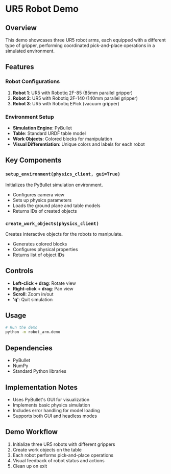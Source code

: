 # UR5 Robot Demo

## Overview
This demo showcases three UR5 robot arms, each equipped with a different type of gripper, performing coordinated pick-and-place operations in a simulated environment.

## Features

### Robot Configurations
1. **Robot 1**: UR5 with Robotiq 2F-85 (85mm parallel gripper)
2. **Robot 2**: UR5 with Robotiq 2F-140 (140mm parallel gripper)
3. **Robot 3**: UR5 with Robotiq EPick (vacuum gripper)

### Environment Setup
- **Simulation Engine**: PyBullet
- **Table**: Standard URDF table model
- **Work Objects**: Colored blocks for manipulation
- **Visual Differentiation**: Unique colors and labels for each robot

## Key Components

### `setup_environment(physics_client, gui=True)`
Initializes the PyBullet simulation environment.
- Configures camera view
- Sets up physics parameters
- Loads the ground plane and table models
- Returns IDs of created objects

### `create_work_objects(physics_client)`
Creates interactive objects for the robots to manipulate.
- Generates colored blocks
- Configures physical properties
- Returns list of object IDs

## Controls
- **Left-click + drag**: Rotate view
- **Right-click + drag**: Pan view
- **Scroll**: Zoom in/out
- **'q'**: Quit simulation

## Usage
```bash
# Run the demo
python -m robot_arm.demo
```

## Dependencies
- PyBullet
- NumPy
- Standard Python libraries

## Implementation Notes
- Uses PyBullet's GUI for visualization
- Implements basic physics simulation
- Includes error handling for model loading
- Supports both GUI and headless modes

## Demo Workflow
1. Initialize three UR5 robots with different grippers
2. Create work objects on the table
3. Each robot performs pick-and-place operations
4. Visual feedback of robot status and actions
5. Clean up on exit
